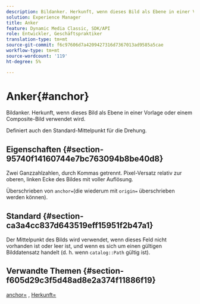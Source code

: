 ```yaml
---
description: Bildanker. Herkunft, wenn dieses Bild als Ebene in einer Vorlage oder einem Composite-Bild verwendet wird.
solution: Experience Manager
title: Anker
feature: Dynamic Media Classic, SDK/API
role: Entwickler, Geschäftspraktiker
translation-type: tm+mt
source-git-commit: f6c97606d7a4209427316d7367013ad9585a5cae
workflow-type: tm+mt
source-wordcount: '119'
ht-degree: 5%

---
```



# Anker{#anchor}

Bildanker. Herkunft, wenn dieses Bild als Ebene in einer Vorlage oder einem Composite-Bild verwendet wird.

Definiert auch den Standard-Mittelpunkt für die Drehung.

## Eigenschaften {#section-95740f14160744e7bc763094b8be40d8}

Zwei Ganzzahlzahlen, durch Kommas getrennt. Pixel-Versatz relativ zur oberen, linken Ecke des Bildes mit voller Auflösung.

Überschrieben von `anchor=`(die wiederum mit `origin=` überschrieben werden können).

## Standard {#section-ca3a4cc837d643519eff15951f2b47a1}

Der Mittelpunkt des Bilds wird verwendet, wenn dieses Feld nicht vorhanden ist oder leer ist, und wenn es sich um einen gültigen Bilddatensatz handelt (d. h. wenn `catalog::Path` gültig ist).

## Verwandte Themen {#section-f605d29c3f5d48ad8e2a374f11886f19}

[anchor=](/help/aem-is-ir-api/is-api/http-ref/image-serving-api-ref/c-http-protocol-reference/c-command-reference/r-anchor.md) ,  [Herkunft=](/help/aem-is-ir-api/is-api/http-ref/image-serving-api-ref/c-http-protocol-reference/c-command-reference/r-origin.md)
